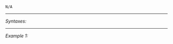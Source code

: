 `N/A`


---
*Syntaxes:*

<!-- [] call `BIS_fnc_moduleCuratorSetCostsVehicleClass` -->

---
*Example 1:*

<!-- 
```sqf
[] call BIS_fnc_moduleCuratorSetCostsVehicleClass;
``` -->